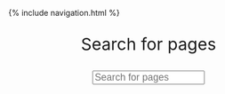 {% include navigation.html %}

<p style="font-size: 30px; text-align: center">Search for pages</p>
<input autocomplete="off" style="margin-left: 30%; margin-right: 30%; font-size: 17.5px; height: 25px; width: 40%" type="text" id="SearchInput" onkeyup="SearchMain(list = websitePages, textcolor = '#c7ffd6', nullcolor = '#e30202', SearchID = 'SearchInput', ResultID = 'SearchResult', DebugMode = false)" placeholder="Search for pages" title="Search for pages">
<br>
<p style="text-align: center" id="SearchResult"></p>
<script>
        // this is an array that includes most of our website's pages.
        // each object in the list has a name and a path.
        // the name will be checked against the user's input to check which object should be selected to return.
        // the path is used to create a link to the desired page
        let websitePages =
            [
                {"name":"Test Prep", "path":"https://jakubponulak.github.io/DataStructures/study"},
                {"name":"Project Documentation", "path":"https://jakubponulak.github.io/DataStructures/project_doc"},
                {"name":"Create Task Documentation", "path":"https://jakubponulak.github.io/DataStructures/ct_doc"},
                {"name":"Home", "path":"https://jakubponulak.github.io/DataStructures/DataStructures/"},
                {"name":"Guython", "path":"https://akhilnandhakumar.github.io/Guython/"},
                {"name":"Personal GitHub Repository", "path":"https://github.com/JakubPonulak/DataStructures"},
                {"name":"Team GitHub Repository", "path":"https://github.com/AkhilNandhakumar/Guython"},
                {"name":"Replit Project", "path":"https://replit.com/@JakubPonulak/DataStructures"},
            ] ;

        function SearchMain(list = websitePages, textcolor = 'white',nullcolor = 'red', SearchID = 'SearchInput', ResultID = 'SearchResult', DebugMode = false, NoRText = 'No Results') {
            let input = document.getElementById(SearchID);
            let filter = input.value.toUpperCase(); // the user's input is changed to uppercase so that the search is not case-sensitive
            document.getElementById(ResultID).innerHTML = '| ' // this line makes the output blank whenever the function is called so that previous information is removed
            if (DebugMode === false) {
                for (x = 0; x < list.length; x++) { // this section goes through the items in my array and checks if the user's input is the same as any object name
                    if (list[x].name.toUpperCase().includes(filter)) { //using include function allows users to only input part of the page name instead of the whole thing
                        let link = list[x].path;
                        let title = list[x].name;
                        let output = `<a target="_blank" class='intlink' href='${link}'>${title}</a>` + ' | '; //this allows multiple links to be included in the result
                        document.getElementById(ResultID).innerHTML += output
                        document.getElementById(ResultID).style.color = 'grey'
                        let intlink = document.getElementsByClassName('intlink')
                        for (y = 0; y < intlink.length; y++) {
                            intlink[y].style.color = textcolor
                        }
                    }
                    if (filter === '') { //in case the user leaves the input blank, this statements causes the function to return "No Results"
                        document.getElementById(ResultID).innerHTML = NoRText
                        document.getElementById(ResultID).style.color = nullcolor
                    }
                }
            }
            else {
                for (i = 0; i < list.length; i++) {
                    let link = list[i].path
                    let title = list[i].name
                    let output = `<a href='${link}'>${title}</a>` + ' | ' //this allows multiple links to be included in the result
                    document.getElementById(ResultID).innerHTML += output
                    document.getElementById(ResultID).style.color = textcolor
                }
                document.getElementById(ResultID).innerHTML += '<br>' + `<p id='NoRText'>${NoRText}</p>`
                document.getElementById('NoRText').style.color = nullcolor
                }
        }
    </script>

<br>

{% include_relative README.md %}
